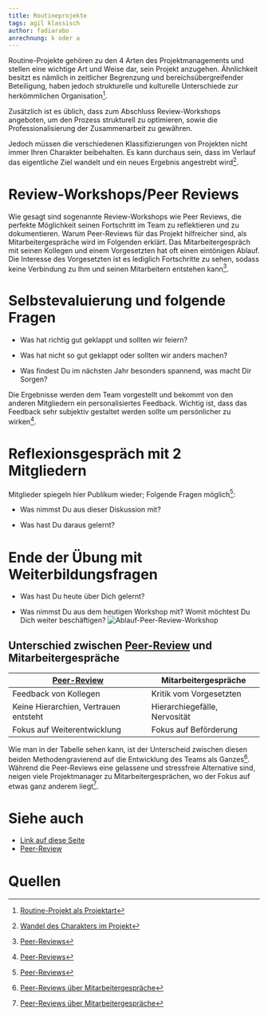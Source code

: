 ```yaml
---
title: Routineprojekte
tags: agil klassisch
author: fadiarabo
anrechnung: k oder a
---
```


Routine-Projekte gehören zu den 4 Arten des Projektmanagements und stellen eine wichtige Art und Weise dar, sein Projekt anzugehen. Ähnlichkeit besitzt es nämlich in zeitlicher Begrenzung und bereichsübergreifender Beteiligung, haben jedoch strukturelle und kulturelle Unterschiede zur herkömmlichen Organisation[^1].

Zusätzlich ist es üblich, dass zum Abschluss Review-Workshops angeboten, um den Prozess strukturell zu optimieren, sowie die Professionalisierung der Zusammenarbeit zu gewähren. 

Jedoch müssen die verschiedenen Klassifizierungen von Projekten nicht immer Ihren Charakter beibehalten. Es kann durchaus sein, dass im Verlauf das eigentliche Ziel wandelt und ein neues Ergebnis angestrebt wird[^2].

# Review-Workshops/Peer Reviews

Wie gesagt sind sogenannte Review-Workshops wie Peer Reviews, die perfekte Möglichkeit seinen Fortschritt im Team zu reflektieren und zu dokumentieren. Warum Peer-Reviews für das Projekt hilfreicher sind, als Mitarbeitergespräche wird im Folgenden erklärt. Das Mitarbeitergespräch mit seinen Kollegen und einem Vorgesetzten hat oft einen eintönigen Ablauf. Die Interesse des Vorgesetzten ist es lediglich Fortschritte zu sehen, sodass keine Verbindung zu Ihm und seinen Mitarbeitern entstehen kann[^3]. 

# Selbstevaluierung und folgende Fragen

* Was hat richtig gut geklappt und sollten wir feiern? 

* Was hat nicht so gut geklappt oder sollten wir anders machen? 

* Was findest Du im nächsten Jahr besonders spannend, was macht Dir Sorgen? 

Die Ergebnisse werden dem Team vorgestellt und bekommt von den anderen Mitgliedern ein personalisiertes Feedback. Wichtig ist, dass das Feedback sehr subjektiv gestaltet werden sollte um persönlicher zu wirken[^3]. 


# Reflexionsgespräch mit 2 Mitgliedern

Mitglieder spiegeln hier Publikum wieder; Folgende Fragen möglich[^3]:

*  Was nimmst Du aus dieser Diskussion mit? 

* Was hast Du daraus gelernt? 

# Ende der Übung mit Weiterbildungsfragen

* Was hast Du heute über Dich gelernt? 

* Was nimmst Du aus dem heutigen Workshop mit? Womit möchtest Du Dich weiter beschäftigen? 
![Ablauf-Peer-Review-Workshop](https://user-images.githubusercontent.com/93006479/143208556-db8c2898-857b-40a7-abf6-2f87d3284852.jpeg)



## Unterschied zwischen [Peer-Review](https://transferio.at/agile-coach/peer-review-workshop-schlaegt-mitarbeitergespraech/) und Mitarbeitergespräche

| [Peer-Review](https://transferio.at/agile-coach/peer-review-workshop-schlaegt-mitarbeitergespraech/)  | Mitarbeitergespräche |
| ------------- | ------------- |
| Feedback von Kollegen  | Kritik vom Vorgesetzten  |
| Keine Hierarchien, Vertrauen entsteht  | Hierarchiegefälle, Nervosität  |
| Fokus auf Weiterentwicklung | Fokus auf Beförderung |

Wie man in der Tabelle sehen kann, ist der Unterscheid zwischen diesen beiden Methodengravierend auf die Entwicklung des Teams als Ganzes[^4]. Während die Peer-Reviews eine gelassene und stressfreie Alternative sind, neigen viele Projektmanager zu Mitarbeitergesprächen, wo der Fokus auf etwas ganz anderem liegt[^4].


# Siehe auch

* [Link auf diese Seite](Routineprojekte.md)
* [Peer-Review](https://transferio.at/agile-coach/peer-review-workshop-schlaegt-mitarbeitergespraech/)

# Quellen

[^1]: [Routine-Projekt als Projektart](https://www.cio.de/a/die-vier-projekttypen,3230971)
[^2]: [Wandel des Charakters im Projekt](https://www.weiterbildungsmarkt.net/magazin/projektmanagement-routine-innovations-oder-changeprojekt/)
[^3]: [Peer-Reviews](https://transferio.at/agile-coach/peer-review-workshop-schlaegt-mitarbeitergespraech/)
[^4]: [Peer-Reviews über Mitarbeitergespräche](https://transferio.at/agile-coach/agile-hr-praktiken-peer-review-statt-mitarbeitergespraech/)

